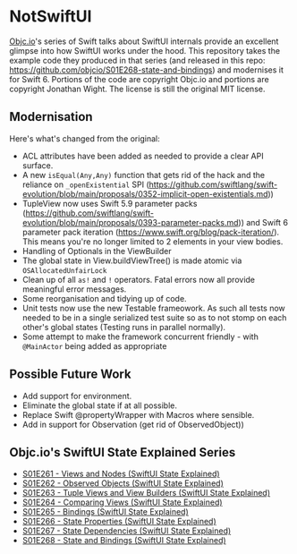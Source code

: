 # NotSwiftUI

[Objc.io](https://www.objc.io)'s series of Swift talks about SwiftUI internals provide an excellent glimpse into how SwiftUI works under the hood. This repository takes the example code they produced in that series (and released in this repo: https://github.com/objcio/S01E268-state-and-bindings) and modernises it for Swift 6. Portions of the code are copyright Objc.io and portions are copyright Jonathan Wight. The license is still the original MIT license.

## Modernisation

Here's what's changed from the original:

- ACL attributes have been added as needed to provide a clear API surface.
- A new `isEqual(Any,Any)` function that gets rid of the hack and the reliance on `_openExistential` SPI (https://github.com/swiftlang/swift-evolution/blob/main/proposals/0352-implicit-open-existentials.md))
- TupleView now uses Swift 5.9 parameter packs (https://github.com/swiftlang/swift-evolution/blob/main/proposals/0393-parameter-packs.md)) and Swift 6 parameter pack iteration (https://www.swift.org/blog/pack-iteration/). This means you're no longer limited to 2 elements in your view bodies.
- Handling of Optionals in the ViewBuilder
- The global state in View.buildViewTree() is made atomic via `OSAllocatedUnfairLock`
- Clean up of all `as!` and `!` operators. Fatal errors now all provide meaningful error messages.
- Some reorganisation and tidying up of code.
- Unit tests now use the new Testable frameowork. As such all tests now needed to be in a single serialized test suite so as to not stomp on each other's global states (Testing runs in parallel normally).
- Some attempt to make the framework concurrent friendly - with `@MainActor` being added as appropriate

## Possible Future Work

- Add support for environment.
- Eliminate the global state if at all possible.
- Replace Swift @propertyWrapper with Macros where sensible.
- Add in support for Observation (get rid of ObservedObject))

## Objc.io's SwiftUI State Explained Series

- [S01E261 - Views and Nodes (SwiftUI State Explained)](https://talk.objc.io/episodes/S01E261-views-and-nodes)
- [S01E262 - Observed Objects (SwiftUI State Explained)](https://talk.objc.io/episodes/S01E262-observed-objects)
- [S01E263 - Tuple Views and View Builders (SwiftUI State Explained)](https://talk.objc.io/episodes/S01E263-tuple-views-and-view-builders)
- [S01E264 - Comparing Views (SwiftUI State Explained)](https://talk.objc.io/episodes/S01E264-comparing-views)
- [S01E265 - Bindings (SwiftUI State Explained)](https://talk.objc.io/episodes/S01E265-bindings)
- [S01E266 - State Properties (SwiftUI State Explained)](https://talk.objc.io/episodes/S01E266-state-properties)
- [S01E267 - State Dependencies (SwiftUI State Explained)](https://talk.objc.io/episodes/S01E267-state-dependencies)
- [S01E268 - State and Bindings (SwiftUI State Explained)](https://talk.objc.io/episodes/S01E268-state-and-bindings)
